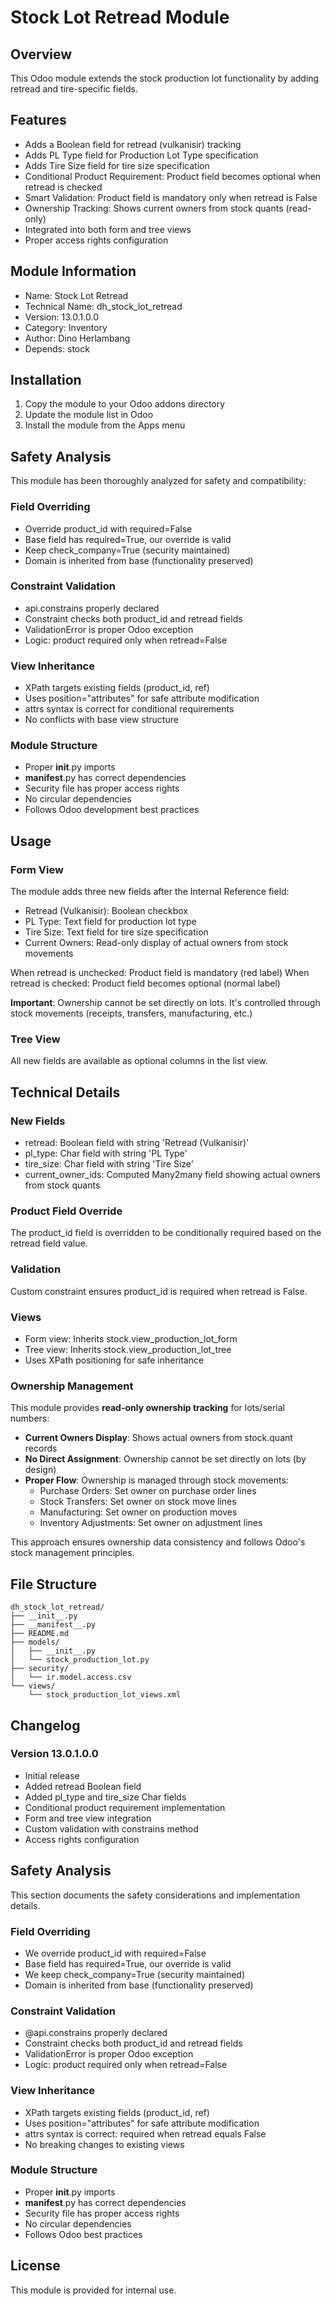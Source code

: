# Stock Lot Retread Module

## Overview

This Odoo module extends the stock production lot functionality by adding retread and tire-specific fields.

## Features

- Adds a Boolean field for retread (vulkanisir) tracking
- Adds PL Type field for Production Lot Type specification  
- Adds Tire Size field for tire size specification
- Conditional Product Requirement: Product field becomes optional when retread is checked
- Smart Validation: Product field is mandatory only when retread is False
- Ownership Tracking: Shows current owners from stock quants (read-only)
- Integrated into both form and tree views
- Proper access rights configuration

## Module Information

- Name: Stock Lot Retread
- Technical Name: dh_stock_lot_retread
- Version: 13.0.1.0.0
- Category: Inventory
- Author: Dino Herlambang
- Depends: stock

## Installation

1. Copy the module to your Odoo addons directory
2. Update the module list in Odoo
3. Install the module from the Apps menu

## Safety Analysis

This module has been thoroughly analyzed for safety and compatibility:

### Field Overriding
- Override product_id with required=False
- Base field has required=True, our override is valid
- Keep check_company=True (security maintained)
- Domain is inherited from base (functionality preserved)

### Constraint Validation
- api.constrains properly declared
- Constraint checks both product_id and retread fields
- ValidationError is proper Odoo exception
- Logic: product required only when retread=False

### View Inheritance
- XPath targets existing fields (product_id, ref)
- Uses position="attributes" for safe attribute modification
- attrs syntax is correct for conditional requirements
- No conflicts with base view structure

### Module Structure
- Proper __init__.py imports
- __manifest__.py has correct dependencies
- Security file has proper access rights
- No circular dependencies
- Follows Odoo development best practices

## Usage

### Form View
The module adds three new fields after the Internal Reference field:
- Retread (Vulkanisir): Boolean checkbox
- PL Type: Text field for production lot type
- Tire Size: Text field for tire size specification
- Current Owners: Read-only display of actual owners from stock movements

When retread is unchecked: Product field is mandatory (red label)
When retread is checked: Product field becomes optional (normal label)

**Important**: Ownership cannot be set directly on lots. It's controlled through stock movements (receipts, transfers, manufacturing, etc.)

### Tree View
All new fields are available as optional columns in the list view.

## Technical Details

### New Fields
- retread: Boolean field with string 'Retread (Vulkanisir)'
- pl_type: Char field with string 'PL Type'
- tire_size: Char field with string 'Tire Size'
- current_owner_ids: Computed Many2many field showing actual owners from stock quants

### Product Field Override
The product_id field is overridden to be conditionally required based on the retread field value.

### Validation
Custom constraint ensures product_id is required when retread is False.

### Views
- Form view: Inherits stock.view_production_lot_form
- Tree view: Inherits stock.view_production_lot_tree
- Uses XPath positioning for safe inheritance

### Ownership Management
This module provides **read-only ownership tracking** for lots/serial numbers:

- **Current Owners Display**: Shows actual owners from stock.quant records
- **No Direct Assignment**: Ownership cannot be set directly on lots (by design)
- **Proper Flow**: Ownership is managed through stock movements:
  - Purchase Orders: Set owner on purchase order lines
  - Stock Transfers: Set owner on stock move lines  
  - Manufacturing: Set owner on production moves
  - Inventory Adjustments: Set owner on adjustment lines

This approach ensures ownership data consistency and follows Odoo's stock management principles.

## File Structure

    dh_stock_lot_retread/
    ├── __init__.py
    ├── __manifest__.py
    ├── README.md
    ├── models/
    │   ├── __init__.py
    │   └── stock_production_lot.py
    ├── security/
    │   └── ir.model.access.csv
    └── views/
        └── stock_production_lot_views.xml

## Changelog

### Version 13.0.1.0.0
- Initial release
- Added retread Boolean field
- Added pl_type and tire_size Char fields
- Conditional product requirement implementation
- Form and tree view integration
- Custom validation with constrains method
- Access rights configuration

## Safety Analysis

This section documents the safety considerations and implementation details.

### Field Overriding
- We override product_id with required=False
- Base field has required=True, our override is valid
- We keep check_company=True (security maintained)
- Domain is inherited from base (functionality preserved)

### Constraint Validation
- @api.constrains properly declared
- Constraint checks both product_id and retread fields
- ValidationError is proper Odoo exception
- Logic: product required only when retread=False

### View Inheritance
- XPath targets existing fields (product_id, ref)
- Uses position="attributes" for safe attribute modification
- attrs syntax is correct: required when retread equals False
- No breaking changes to existing views

### Module Structure
- Proper __init__.py imports
- __manifest__.py has correct dependencies
- Security file has proper access rights
- No circular dependencies
- Follows Odoo best practices

## License

This module is provided for internal use.
